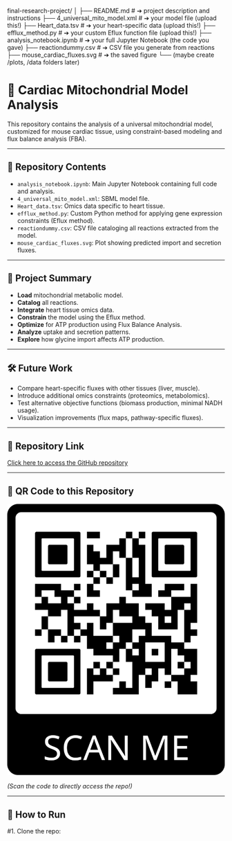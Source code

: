 final-research-project/
│
├── README.md              # ➔ project description and instructions
├── 4_universal_mito_model.xml   # ➔ your model file (upload this!)
├── Heart_data.tsv          # ➔ your heart-specific data (upload this!)
├── efflux_method.py        # ➔ your custom Eflux function file (upload this!)
├── analysis_notebook.ipynb # ➔ your full Jupyter Notebook (the code you gave)
├── reactiondummy.csv       # ➔ CSV file you generate from reactions
├── mouse_cardiac_fluxes.svg # ➔ the saved figure
└── (maybe create /plots, /data folders later)

# 🧬 Cardiac Mitochondrial Model Analysis

This repository contains the analysis of a universal mitochondrial model, customized for mouse cardiac tissue, using constraint-based modeling and flux balance analysis (FBA).

---

## 📂 Repository Contents
- `analysis_notebook.ipynb`: Main Jupyter Notebook containing full code and analysis.
- `4_universal_mito_model.xml`: SBML model file.
- `Heart_data.tsv`: Omics data specific to heart tissue.
- `efflux_method.py`: Custom Python method for applying gene expression constraints (Eflux method).
- `reactiondummy.csv`: CSV file cataloging all reactions extracted from the model.
- `mouse_cardiac_fluxes.svg`: Plot showing predicted import and secretion fluxes.
  
---

## 🚀 Project Summary
- **Load** mitochondrial metabolic model.
- **Catalog** all reactions.
- **Integrate** heart tissue omics data.
- **Constrain** the model using the Eflux method.
- **Optimize** for ATP production using Flux Balance Analysis.
- **Analyze** uptake and secretion patterns.
- **Explore** how glycine import affects ATP production.

---

## 🛠️ Future Work
- Compare heart-specific fluxes with other tissues (liver, muscle).
- Introduce additional omics constraints (proteomics, metabolomics).
- Test alternative objective functions (biomass production, minimal NADH usage).
- Visualization improvements (flux maps, pathway-specific fluxes).

---

## 🔗 Repository Link
[Click here to access the GitHub repository](https://github.com/chockkshi/final-research-project1)

---

## 📱 QR Code to this Repository
![QR Code](qr-code.png)

_(Scan the code to directly access the repo!)_

---

## 📜 How to Run
#1. Clone the repo:
